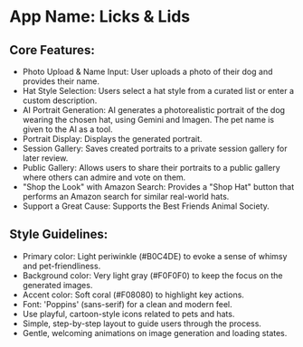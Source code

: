 # **App Name**: Licks & Lids

## Core Features:

- Photo Upload & Name Input: User uploads a photo of their dog and provides their name.
- Hat Style Selection: Users select a hat style from a curated list or enter a custom description.
- AI Portrait Generation: AI generates a photorealistic portrait of the dog wearing the chosen hat, using Gemini and Imagen. The pet name is given to the AI as a tool.
- Portrait Display: Displays the generated portrait.
- Session Gallery: Saves created portraits to a private session gallery for later review.
- Public Gallery: Allows users to share their portraits to a public gallery where others can admire and vote on them.
- "Shop the Look" with Amazon Search: Provides a "Shop Hat" button that performs an Amazon search for similar real-world hats.
- Support a Great Cause: Supports the Best Friends Animal Society.

## Style Guidelines:

- Primary color: Light periwinkle (#B0C4DE) to evoke a sense of whimsy and pet-friendliness.
- Background color: Very light gray (#F0F0F0) to keep the focus on the generated images.
- Accent color: Soft coral (#F08080) to highlight key actions.
- Font: 'Poppins' (sans-serif) for a clean and modern feel.
- Use playful, cartoon-style icons related to pets and hats.
- Simple, step-by-step layout to guide users through the process.
- Gentle, welcoming animations on image generation and loading states.
